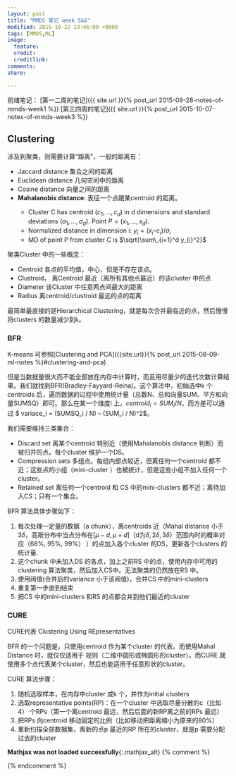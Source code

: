 ```yaml
---
layout: post
title: "MMDS 笔记 week 5&6"
modified: 2015-10-22 19:46:00 +0800
tags: [MMDS,ML]
image:
  feature: 
  credit: 
  creditlink: 
comments: 
share: 

---
```


前绪笔记：
[第一二周的笔记]({{ site.url }}{% post_url 2015-09-28-notes-of-mmds-week1 %})
[第三四周的笔记]({{ site.url }}{% post_url 2015-10-07-notes-of-mmds-week3 %})

## Clustering

涉及到聚类，则需要计算“距离”，一般的距离有：

- Jaccard distance 集合之间的距离
- Euclidean distance 几何空间中的距离
- Cosine distance 向量之间的距离
- **Mahalanobis distance**: 表征一个点跟某centroid 的距离。
  > 
  * Cluster C has centroid $(c_1,...,c_d)$ in d dimensions and standard deviations $(\sigma_1,...,\sigma_d)$. Point $P =(x_1,...,x_d)$.
  * Normalized distance in dimension i:$y_i = (x_i – c_i)/\sigma_i$
  * MD of point P from cluster C is $\sqrt{\sum\_{i=1}^d y_{i}^2}$

聚类Cluster 中的一些概念：

- Centroid 各点的平均值，中心，但是不存在该点。
- Clustroid， 离Centroid 最近（离所有其他点最近）的该cluster 中的点
- Diameter 该Cluster 中任意两点间最大的距离
- Radius 离centroid/clustroid 最远的点的距离

最简单最直接的是Hierarchical Clustering，就是每次合并最临近的点，然后慢慢将clusters 的数量减少到k。


### BFR

K-means 可参照[Clustering and PCA]({{site.url}}{% post_url 2015-08-09-ml-notes %}#clustering-and-pca) 

但是当数据量很大而不能全部放在内存中计算时，而且用尽量少的迭代次数计算结果。我们就找到BFR(Bradley-Fayyard-Reina)。这个算法中，初始选中k 个centroids 后，遍历数据的过程中使用统计量（总数N、总和向量SUM、平方和向量SUMSQ）即可。那么在某一个维度i 上，$centroid_i = SUM_i / N$，而方差可以通过 $ variace_i = (SUMSQ_i / N) – (SUM_i / N)^2$。

我们需要维持三类集合：

- Discard set 离某个centroid 特别近（使用Mahalanobis distance 判断）而被归并的点。每个cluster 维护一个DS。
- Compression sets 多组点。每组内部点较近，但离任何一个centroid 都不近；这些点的小组（mini-cluster ）也被统计，但是这些小组不加入任何一个cluster。
- Retained set 离任何一个centroid 和 CS 中的mini-clusters 都不近；离待加入CS；只有一个集合。

BFR 算法具体步骤如下：

1. 每次处理一定量的数据（a chunk），离centroids 近（Mahal distance 小于$3\delta$，高斯分布中当点分布在$[\mu-d,\mu+d]$（d为$\delta,2\delta,3\delta$）范围内时的概率对应（68%, 95%, 99%） ）的点加入各个cluster 的DS，更新各个clusters 的统计量.
2. 这个chunk 中未加入DS 的各点，加上之前RS 中的点，使用内存中可用的clustering 算法聚类，然后加入CS中。无法聚类的仍然放在RS 中。
3. 使用阀值(合并后的variance 小于该阀值)，合并CS 中的mini-clusters
4. 重复第一步直到结束
5. 把CS 中的mini-clusters 和RS 的点都合并到他们最近的cluster

### CURE

CURE代表 Clustering Using REpresentatives

BFR 的一个问题是，只使用centroid 作为某个cluster 的代表。而使用Mahal Distance 时，就仅仅适用于 规则（二维中圆形或椭圆形的cluster）。而CURE 就使用多个点代表某个cluster，然后也能适用于任意形状的cluster。

CURE 算法步骤：

1. 随机选取样本，在内存中cluster 成k 个，并作为initial clusters
2. 选取representative points(RP)：在一个cluster 中选取尽量分散的c（比如4） 个RPs（第一个离centroid 最远，然后后面的新RP离之前的RPs 最远）
3. 把RPs 向centroid 移动固定的比例（比如移动把距离缩小为原来的80%）
4. 重新扫描全部数据集，离新的点p 最近的RP 所在的cluster，就是p 需要分配过去的cluster 



**Mathjax was not loaded successfully**{:.mathjax_alt} 
{% comment %}
<script type='text/x-mathjax-config'> MathJax.Hub.Config({ asciimath2jax: { delimiters: [['`','`']] }, tex2jax: {inlineMath: [['$', '$']], displayMath: [['$$', '$$']], processEscapes: true}}); </script>
<script type='text/javascript' src='http://cdn.mathjax.org/mathjax/latest/MathJax.js?config=TeX-MML-AM_HTMLorMML' async='async'></script>
{% endcomment %}


